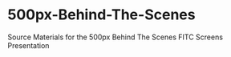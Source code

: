 500px-Behind-The-Scenes
=======================

Source Materials for the 500px Behind The Scenes FITC Screens Presentation